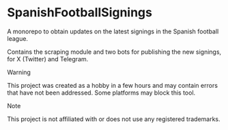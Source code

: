# SpanishFootballSignings

A monorepo to obtain updates on the latest signings in the Spanish football league.

Contains the scraping module and two bots for publishing the new signings, for X (Twitter) and Telegram.

> [!WARNING]  
> This project was created as a hobby in a few hours and may contain errors that have not been addressed. Some platforms may block this tool.

> [!NOTE]  
> This project is not affiliated with or does not use any registered trademarks.
